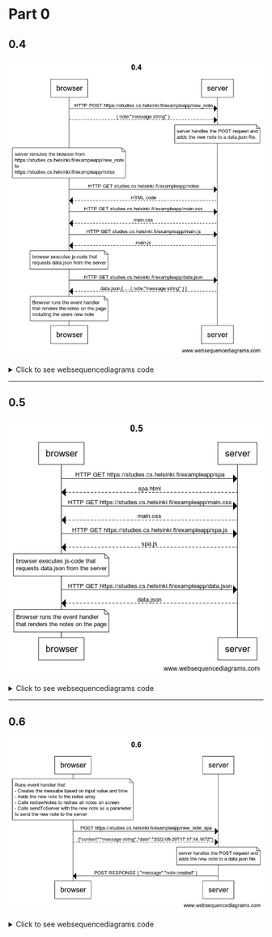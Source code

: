 # Part 0

## 0.4

![0.4](0.4.png)

<details>

<summary>Click to see websequencediagrams code</summary>
title 0.4

browser->server: HTTP POST https://studies.cs.helsinki.fi/exampleapp/new_note  
browser-->server: { note:"message string" }  

note over server:  
server handles the POST request and  
adds the new note to a data.json file.  
end note  

note over browser:  
server reroutes the browser from  
https://studies.cs.helsinki.fi/exampleapp/new_note  
to  
https://studies.cs.helsinki.fi/exampleapp/notes  
end note  

browser->server: HTTP GET studies.cs.helsinki.fi/exampleapp/notes  
server-->browser: HTML code  

browser->server: HTTP GET studies.cs.helsinki.fi/exampleapp/main.css  
server-->browser: main.css  

browser->server: HTTP GET studies.cs.helsinki.fi/exampleapp/main.js  
server-->browser: main.js  

note over browser:  
browser executes js-code that  
requests data.json from the server  
end note  

browser->server: HTTP GET studies.cs.helsinki.fi/exampleapp/data.json  
server-->browser: data.json [ ... { note:"message string" } ]  

note over browser:  
Browser runs the event handler  
that renders the notes on the page  
including the users new note  
end note  

</details>

---

## 0.5

![0.5](0.5.png)

<details>

<summary>Click to see websequencediagrams code</summary>

title 0.5  

browser->server: HTTP GET https://studies.cs.helsinki.fi/exampleapp/spa  
server-->browser: spa.html  
browser->server: HTTP GET https://studies.cs.helsinki.fi/exampleapp/main.css  
server-->browser: main.css  
browser->server: HTTP GET https://studies.cs.helsinki.fi/exampleapp/spa.js  
server-->browser: spa.js  

note over browser:  
browser executes js-code that  
requests data.json from the server  
end note  

browser->server: HTTP GET https://studies.cs.helsinki.fi/exampleapp/data.json  
server-->browser: data.json  

note over browser:  
Browser runs the event handler  
that renders the notes on the page  
end note  

</details>

---

## 0.6

![0.6](0.6.png)

<details>

<summary>Click to see websequencediagrams code</summary>

title 0.6  

note over browser:  
Runs event handler that:  
- Creates the messabe based on input value and time  
- Adds the new note to the notes array  
- Calls redrawNotes to redraw all notes on screen  
- Calls sendToServer with the new note as a parameter  
to send the new note to the server  
end note  

browser->server: POST https://studies.cs.helsinki.fi/exampleapp/new_note_spa  
browser-->server: {"content":"message string","date":"2022-08-29T17:17:14.167Z"}

note over server:  
server handles the POST request and  
adds the new note to a data.json file.  
end note  

server->browser: POST RESPONSE { "message":"note created" }  

</summary>
